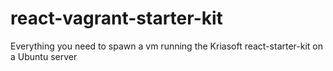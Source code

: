 # react-vagrant-starter-kit
Everything you need to spawn a vm running the Kriasoft react-starter-kit on a Ubuntu server
